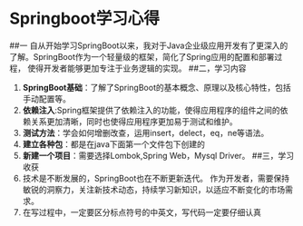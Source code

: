# Springboot学习心得
##一
自从开始学习SpringBoot以来，我对于Java企业级应用开发有了更深入的了解。SpringBoot作为一个轻量级的框架，简化了Spring应用的配置和部署过程，
使得开发者能够更加专注于业务逻辑的实现。
##二，学习内容
1. **SpringBoot基础**：了解了SpringBoot的基本概念、原理以及核心特性，包括手动配置等。
2. **依赖注入**:Spring框架提供了依赖注入的功能，使得应用程序的组件之间的依赖关系更加清晰，同时也使得应用程序更加易于测试和维护。
3. **测试方法**：学会如何增删改查，运用insert，delect，eq，ne等语法。
4. **建立各种包**：都是在java下面第一个文件包下创建的
5. **新建一个项目**：需要选择Lombok,Spring Web，Mysql Driver。
   ##三，学习收获
6. 技术是不断发展的，SpringBoot也在不断更新迭代。
   作为开发者，需要保持敏锐的洞察力，关注新技术动态，持续学习新知识，以适应不断变化的市场需求。
7. 在写过程中，一定要区分标点符号的中英文，写代码一定要仔细认真